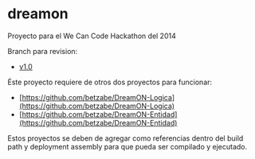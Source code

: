 dreamon
=======

Proyecto para el We Can Code Hackathon del 2014

Branch para revision:
- [v1.0](https://github.com/IsaacGonzalez/dreamon/tree/v1.0)


Éste proyecto requiere de otros dos proyectos para funcionar:
- [https://github.com/betzabe/DreamON-Logica](https://github.com/betzabe/DreamON-Logica)
- [https://github.com/betzabe/DreamON-Entidad](https://github.com/betzabe/DreamON-Entidad)

Estos proyectos se deben de agregar como referencias dentro del build path y deployment assembly para que pueda ser compilado y ejecutado.

